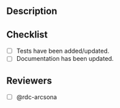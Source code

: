 ## Description

<!-- Please include a summary of the changes and the related issue. -->

## Checklist

- [ ] Tests have been added/updated.
- [ ] Documentation has been updated.

## Reviewers

<!-- Request reviews from specific users or teams -->
- [ ] @rdc-arcsona
